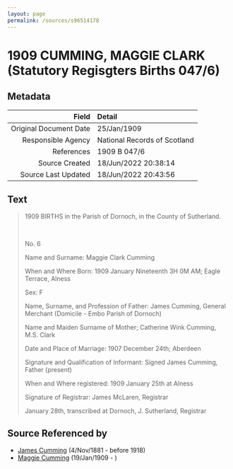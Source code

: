 ```yaml
---
layout: page
permalink: /sources/s96514178
---
```


# 1909 CUMMING, MAGGIE CLARK (Statutory Regisgters Births 047/6)

## Metadata
Field | Detail
---:|:---
Original Document Date | 25/Jan/1909
Responsible Agency | National Records of Scotland
References | 1909 B 047/6
Source Created | 18/Jun/2022 20:38:14
Source Last Updated | 18/Jun/2022 20:43:56

## Text

> 1909 BIRTHS in the Parish of Dornoch, in the County of Sutherland.
>
> <br/>
>
> No. 6
>
> Name and Surname: Maggie Clark Cumming
>
> When and Where Born: 1909 January Nineteenth 3H 0M AM; Eagle Terrace, Alness
>
> Sex: F
>
> Name, Surname, and Profession of Father: James Cumming, General Merchant (Domicile - Embo Parish of Dornoch)
>
> Name and Maiden Surname of Mother; Catherine Wink Cumming, M.S. Clark
>
> Date and Place of Marriage: 1907 December 24th; Aberdeen
>
> Signature and Qualification of Informant: Signed James Cumming, Father (present)
>
> When and Where registered: 1909 January 25th at Alness
>
> Signature of Registrar: James McLaren, Registrar
>
> January 28th, transcribed at Dornoch, J. Sutherland, Registrar
>

## Source Referenced by

* [James Cumming](../people/@64418166@-james-cumming-b1881-11-4-d1918.md) (4/Nov/1881 - before 1918)
* [Maggie Cumming](../people/@86945960@-maggie-cumming-b1909-1-19-d.md) (19/Jan/1909 - )
